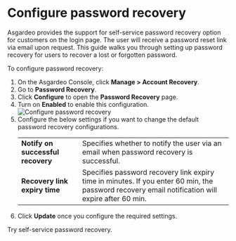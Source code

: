 # Configure password recovery

Asgardeo provides the support for self-service password recovery option for <a :href="$withBase('/guides/users/manage-customers/')">customers</a> on the login page. The user will receive a password reset link via email upon request. 
This guide walks you through setting up password recovery for users to recover a lost or forgotten password. 

To configure password recovery:
1. On the Asgardeo Console, click **Manage > Account Recovery**.
2. Go to **Password Recovery**.
3. Click **Configure** to open the **Password Recovery** page.
4. Turn on **Enabled** to enable this configuration.
    <img :src="$withBase('/assets/img/guides/organization/account-recovery/password-recovery/configure-password-recovery.png')" alt="Configure password recovery">
5. Configure the below settings if you want to change the default password recovery configurations.
    <table>
          <tbody>
             <tr>
                  <td><b>Notify on successful recovery</b></td>
                  <td>Specifies whether to notify the user via an email when password recovery is successful.</td>
             </tr>
             <tr>
                <td><b>Recovery link expiry time</b></td>
                <td>Specifies password recovery link expiry time in minutes. If you enter 60 min, the password recovery email notification will expire after 60 min.</td>
           </tr>
          </tbody>
       </table>
6. Click **Update** once you configure the required settings.  

<a :href="$withBase('/guides/users/self-service/recover-password/')">Try self-service password recovery</a>.     
